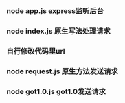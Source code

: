 ### node app.js express监听后台

### node index.js  原生写法处理请求

### 自行修改代码里url

### node request.js 原生方法发送请求

### node got1.0.js got1.0发送请求